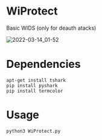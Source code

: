 # WiProtect
Basic WIDS (only for deauth atacks)


![2022-03-14_01-52](https://user-images.githubusercontent.com/73291263/158107279-10c06e5a-5353-4207-9176-bcf0fc848358.png)



# Dependencies
	apt-get install tshark
	pip install pyshark
	pip install termcolor

# Usage
	python3 WiProtect.py
	
